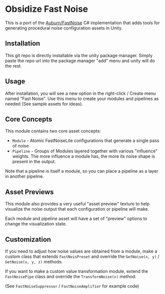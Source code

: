# Obsidize Fast Noise

This is a port of the [Auburn/FastNoise](https://github.com/Auburn/FastNoiseLite/tree/master/CSharp)
C# implementation that adds tools for generating procedural noise configuration assets in Unity.

## Installation

This git repo is directly installable via the unity package manager.
Simply paste the repo url into the package manager "add" menu and unity will do the rest.

## Usage

After installation, you will see a new option in the right-click / Create menu named "Fast Noise".
Use this menu to create your modules and pipelines as needed (See sample assets for ideas).

## Core Concepts

This module contains two core asset concepts:

- ```Module``` - Atomic FastNoiseLite configurations that generate a single pass of noise
- ```Pipeline``` - Groups of Modules layered together with various "influence" weights. The more influence a module has, the more its noise shape is present in the output.

Note that a pipeline is itself a module, so you can place a pipeline as a layer in another pipeline.

## Asset Previews

This module also provides a very useful "asset preview" texture to help visualize
the noise output that each configuration or pipeline will make.

Each module and pipeline asset will have a set of "preview" options to change the visualization state.

## Customization

If you need to adjust how noise values are obtained from a module, 
make a custom class that extends ```FastNoisPreset``` and override the ```GetNoise(x, y)``` / ```GetNoise(x, y, z)``` methods.

If you want to make a custom value transformation module, 
extend the ```FastNoisePipe``` class and override the ```TransformNoise(v)``` method.

(See ```FastNoiseSuppressor``` / ```FastNoiseAmplifier``` for example code)